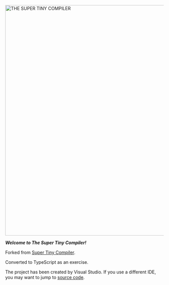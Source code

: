 <a href="super-tiny-compiler.js"><img width="731" alt="THE SUPER TINY COMPILER" src="https://cloud.githubusercontent.com/assets/952783/14413766/134c4068-ff39-11e5-996e-9452973299c2.png"/></a>

***Welcome to The Super Tiny Compiler!***

Forked from <a href="https://github.com/thejameskyle/the-super-tiny-compiler">Super Tiny Compiler</a>.

Converted to TypeScript as an exercise.

The project has been created by Visual Studio. If you use a different IDE, you may want to jump to <a href="https://github.com/Orif/the-super-tiny-compiler/blob/master/src">source code</a>.